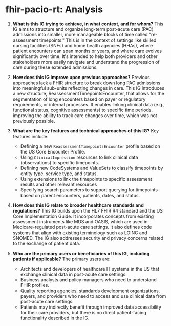 # fhir-pacio-rt: Analysis

1.  **What is this IG trying to achieve, in what context, and for whom?** This IG aims to structure and organize long-term post-acute care (PAC) admissions into smaller, more manageable blocks of time called "re-assessment timepoints." This is in the context of settings like skilled nursing facilities (SNFs) and home health agencies (HHAs), where patient encounters can span months or years, and where care evolves significantly over time. It's intended to help both providers and other stakeholders more easily navigate and understand the progression of care during these extended admissions.

2.  **How does this IG improve upon previous approaches?** Previous approaches lack a FHIR structure to break down long PAC admissions into meaningful sub-units reflecting changes in care. This IG introduces a new structure, ReassessmentTimepointsEncounter, that allows for the segmentation of long encounters based on payer or regulatory requirements, or internal processes. It enables linking clinical data (e.g., functional status, cognitive assessments) to specific time periods, improving the ability to track care changes over time, which was not previously possible.

3.  **What are the key features and technical approaches of this IG?** Key features include:
    *   Defining a new `ReassessmentTimepointsEncounter` profile based on the US Core Encounter Profile.
    *   Using `ClinicalImpression` resources to link clinical data (observations) to specific timepoints.
    *   Defining new CodeSystems and ValueSets to classify timepoints by entity type, service type, and status.
    *   Using extensions to link the timepoints to specific assessment results and other relevant resources
    *   Specifying search parameters to support querying for timepoints based on parent encounters, patients, dates, and status.

4.  **How does this IG relate to broader healthcare standards and regulations?** This IG builds upon the HL7 FHIR R4 standard and the US Core Implementation Guide. It incorporates concepts from existing assessment instruments like MDS and OASIS, which are used in Medicare-regulated post-acute care settings. It also defines code systems that align with existing terminology such as LOINC and SNOMED. The IG also addresses security and privacy concerns related to the exchange of patient data.

5.  **Who are the primary users or beneficiaries of this IG, including patients if applicable?** The primary users are:
    *   Architects and developers of healthcare IT systems in the US that exchange clinical data in post-acute care settings.
    *   Business analysts and policy managers who need to understand FHIR profiles.
    *   Quality reporting agencies, standards development organizations, payers, and providers who need to access and use clinical data from post-acute care settings.
    *   Patients may indirectly benefit through improved data accessibility for their care providers, but there is no direct patient-facing functionality described in the IG.
